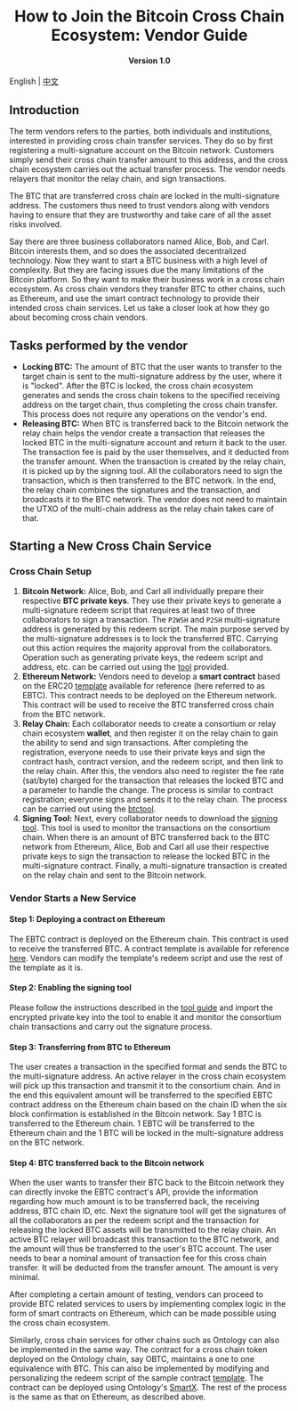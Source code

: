 <h1 align="center">How to Join the Bitcoin Cross Chain Ecosystem: Vendor Guide</h1>
<h4 align="center">Version 1.0 </h4>

English | [中文](https://github.com/ontio/cross-chain/blob/master/btc/How_to_Join_the_Bitcoin_Cross-Chain_Ecosystem-Merchant_Guide_CN.md)

## Introduction

The term vendors refers to the parties, both individuals and institutions, interested in providing cross chain transfer services. They do so by first registering a multi-signature account on the Bitcoin network. Customers simply send their cross chain transfer amount to this address, and the cross chain ecosystem carries out the actual transfer process. The vendor needs relayers that monitor the relay chain, and sign transactions.

The BTC that are transferred cross chain are locked in the multi-signature address. The customers thus need to trust vendors along with vendors having to ensure that they are trustworthy and take care of all the asset risks involved.

Say there are three business collaborators named Alice, Bob, and Carl. Bitcoin interests them, and so does the associated decentralized technology. Now they want to start a BTC business with a high level of complexity. But they are facing issues due the many limitations of the Bitcoin platform. So they want to make their business work in a cross chain ecosystem. As cross chain vendors they transfer BTC to other chains, such as Ethereum, and use the smart contract technology to provide their intended cross chain services. Let us take a closer look at how they go about becoming cross chain vendors.

## Tasks performed by the vendor

- **Locking BTC:** The amount of BTC that the user wants to transfer to the target chain is sent to the multi-signature address by the user, where it is "locked". After the BTC is locked, the cross chain ecosystem generates and sends the cross chain tokens to the specified receiving address on the target chain, thus completing the cross chain transfer. This process does not require any operations on the vendor's end.
- **Releasing BTC:** When BTC is transferred back to the Bitcoin network the relay chain helps the vendor create a transaction that releases the locked BTC in the multi-signature account and return it back to the user. The transaction fee is paid by the user themselves, and it deducted from the transfer amount. When the transaction is created by the relay chain, it is picked up by the signing tool. All the collaborators need to sign the transaction, which is then transferred to the BTC network. In the end, the relay chain combines the signatures and the transaction, and broadcasts it to the BTC network. The vendor does not need to maintain the UTXO of the multi-chain address as the relay chain takes care of that.

## Starting a New Cross Chain Service

### Cross Chain Setup

1. **Bitcoin Network:** Alice, Bob, and Carl all individually prepare their respective **BTC private keys**. They use their private keys to generate a multi-signature redeem script that requires at least two of three collaborators to sign a transaction. The `P2WSH` and `P2SH` multi-signature address is generated by this redeem script. The main purpose served by the multi-signature addresses is to lock the transferred BTC. Carrying out this action requires the majority approval from the collaborators. Operation such as generating private keys, the redeem script and address, etc. can be carried out using the [tool](https://github.com/ontio/cross-chain/blob/master/btc/redeem_tool_guide.md) provided.
2. **Ethereum Network:** Vendors need to develop a **smart contract** based on the ERC20 [template]() available for reference (here referred to as EBTC). This contract needs to be deployed on the Ethereum network. This contract will be used to receive the BTC transferred cross chain from the BTC network.
3. **Relay Chain:** Each collaborator needs to create a consortium or relay chain ecosystem **wallet**, and then register it on the relay chain to gain the ability to send and sign transactions. After completing the registration, everyone needs to use their private keys and sign the contract hash, contract version, and the redeem script, and then link to the relay chain. After this, the vendors also need to register the fee rate (sat/byte) charged for the transaction that releases the locked BTC and a parameter to handle the change. The process is similar to contract registration; everyone signs and sends it to the relay chain. The process can be carried out using the [btctool](https://github.com/ontio/cross-chain/blob/master/btc/cross-chain_transaction_construction_tool_user_manual.md).
4. **Signing Tool:** Next, every collaborator needs to download the [signing tool](https://github.com/ontio/cross-chain/blob/master/btc/redeem_tool_guide.md). This tool is used to monitor the transactions on the consortium chain. When there is an amount of BTC transferred back to the BTC network from Ethereum, Alice, Bob and Carl all use their respective private keys to sign the transaction to release the locked BTC in the multi-signature contract. Finally, a multi-signature transaction is created on the relay chain and sent to the Bitcoin network.


### Vendor Starts a New Service

#### Step 1: Deploying a contract on Ethereum

The EBTC contract is deployed on the Ethereum chain. This contract is used to receive the transferred BTC. A contract template is available for reference [here](). Vendors can modify the template's redeem script and use the rest of the template as it is.

#### Step 2: Enabling the signing tool

Please follow the instructions described in the [tool guide](https://github.com/zouxyan/cross-chain/blob/master/btc/redeem_tool_guide.md) and import the encrypted private key into the tool to enable it and monitor the consortium chain transactions and carry out the signature process.

#### Step 3: Transferring from BTC to Ethereum

The user creates a transaction in the specified format and sends the BTC to the multi-signature address. An active relayer in the cross chain ecosystem will pick up this transaction and transmit it to the consortium chain. And in the end this equivalent amount will be transferred to the specified EBTC contract address on the Ethereum chain based on the chain ID when the six block confirmation is established in the Bitcoin network. Say 1 BTC is transferred to the Ethereum chain. 1 EBTC will be transferred to the Ethereum chain and the 1 BTC will be locked in the multi-signature address on the BTC network.

#### Step 4: BTC transferred back to the Bitcoin network

When the user wants to transfer their BTC back to the Bitcoin network they can directly invoke the EBTC contract's API, provide the information regarding how much amount is to be transferred back, the receiving address, BTC chain ID, etc. Next the signature tool will get the signatures of all the collaborators as per the redeem script and the transaction for releasing the locked BTC assets will be transmitted to the relay chain. An active BTC relayer will broadcast this transaction to the BTC network, and the amount will thus be transferred to the user's BTC account. The user needs to bear a nominal amount of transaction fee for this cross chain transfer. It will be deducted from the transfer amount. The amount is very minimal.

After completing a certain amount of testing, vendors can proceed to provide BTC related services to users by implementing complex logic in the form of smart contracts on Ethereum, which can be made possible using the cross chain ecosystem.

Similarly, cross chain services for other chains such as Ontology can also be implemented in the same way. The contract for a cross chain token deployed on the Ontology chain, say OBTC, maintains a one to one equivalence with BTC. This can also be implemented by modifying and personalizing the redeem script of the sample contract [template](). The contract can be deployed using Ontology's [SmartX](https://smartx.ont.io/). The rest of the process is the same as that on Ethereum, as described above.